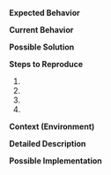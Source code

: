 **Expected Behavior**
<!--- Tell us what should happen -->

**Current Behavior**
<!--- Tell us what happens instead of the expected behavior -->

**Possible Solution**
<!--- Not obligatory, but suggest a fix/reason for the bug, -->

**Steps to Reproduce**
<!--- Provide a link to a live example, or an unambiguous set of steps to -->
<!--- reproduce this bug. Include code to reproduce, if relevant -->
1.
2.
3.
4.

**Context (Environment)**
<!--- How has this issue affected you? What are you trying to accomplish? -->
<!--- Providing context helps us come up with a solution that is most useful in the real world -->

<!--- Provide a general summary of the issue in the Title above -->

**Detailed Description**
<!--- Provide a detailed description of the change or addition you are proposing -->

**Possible Implementation**
<!--- Not obligatory, but suggest an idea for implementing addition or change -->
